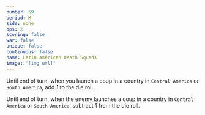 ```yaml
---
number: 69
period: M
side: none
ops: 2
scoring: false
war: false
unique: false
continuous: false
name: Latin American Death Squads
image: "[img url]"
---
```

Until end of turn, when you launch a coup in a country in `Central America` or `South America`, add 1 to the die roll.

Until end of turn, when the enemy launches a coup in a country in `Central America` or `South America`, subtract 1 from the die roll.
